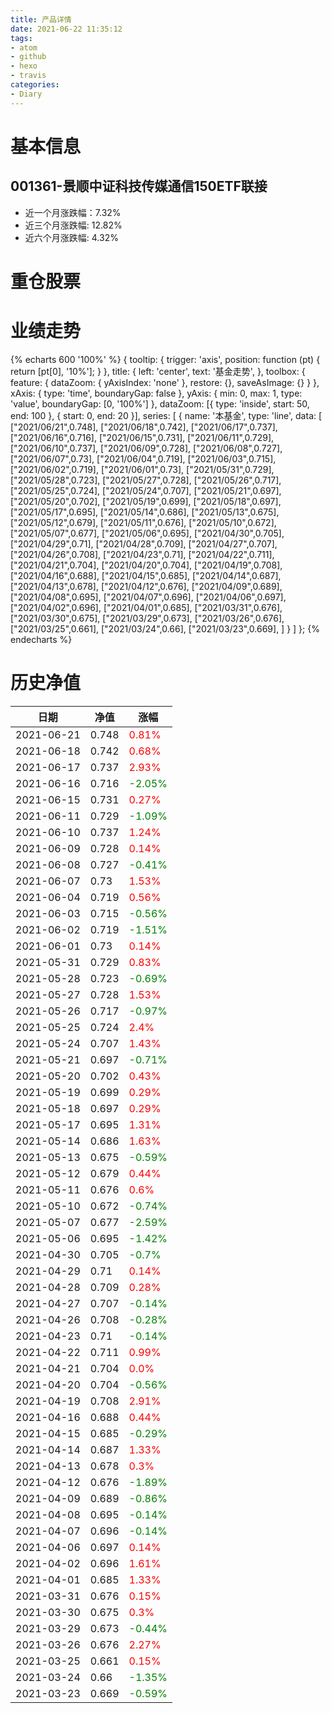 ```yaml
---
title: 产品详情
date: 2021-06-22 11:35:12
tags:
- atom
- github
- hexo
- travis
categories:
- Diary
---
```


# 基本信息
## 001361-景顺中证科技传媒通信150ETF联接
- 近一个月涨跌幅：7.32%
- 近三个月涨跌幅: 12.82%
- 近六个月涨跌幅: 4.32%

# 重仓股票
# 业绩走势

{% echarts 600 '100%' %}
{
  tooltip: {
        trigger: 'axis',
        position: function (pt) {
            return [pt[0], '10%'];
        }
    },
    title: {
        left: 'center',
        text: '基金走势',
    },
    toolbox: {
        feature: {
            dataZoom: {
                yAxisIndex: 'none'
            },
            restore: {},
            saveAsImage: {}
        }
    },
    xAxis: {
        type: 'time',
        boundaryGap: false
    },
    yAxis: {
        min: 0,
        max: 1,
        type: 'value',
        boundaryGap: [0, '100%']
    },
    dataZoom: [{
        type: 'inside',
        start: 50,
        end: 100
    }, {
        start: 0,
        end: 20
    }],
    series: [
        {
            name: '本基金',
            type: 'line',
            data: [
["2021/06/21",0.748],
["2021/06/18",0.742],
["2021/06/17",0.737],
["2021/06/16",0.716],
["2021/06/15",0.731],
["2021/06/11",0.729],
["2021/06/10",0.737],
["2021/06/09",0.728],
["2021/06/08",0.727],
["2021/06/07",0.73],
["2021/06/04",0.719],
["2021/06/03",0.715],
["2021/06/02",0.719],
["2021/06/01",0.73],
["2021/05/31",0.729],
["2021/05/28",0.723],
["2021/05/27",0.728],
["2021/05/26",0.717],
["2021/05/25",0.724],
["2021/05/24",0.707],
["2021/05/21",0.697],
["2021/05/20",0.702],
["2021/05/19",0.699],
["2021/05/18",0.697],
["2021/05/17",0.695],
["2021/05/14",0.686],
["2021/05/13",0.675],
["2021/05/12",0.679],
["2021/05/11",0.676],
["2021/05/10",0.672],
["2021/05/07",0.677],
["2021/05/06",0.695],
["2021/04/30",0.705],
["2021/04/29",0.71],
["2021/04/28",0.709],
["2021/04/27",0.707],
["2021/04/26",0.708],
["2021/04/23",0.71],
["2021/04/22",0.711],
["2021/04/21",0.704],
["2021/04/20",0.704],
["2021/04/19",0.708],
["2021/04/16",0.688],
["2021/04/15",0.685],
["2021/04/14",0.687],
["2021/04/13",0.678],
["2021/04/12",0.676],
["2021/04/09",0.689],
["2021/04/08",0.695],
["2021/04/07",0.696],
["2021/04/06",0.697],
["2021/04/02",0.696],
["2021/04/01",0.685],
["2021/03/31",0.676],
["2021/03/30",0.675],
["2021/03/29",0.673],
["2021/03/26",0.676],
["2021/03/25",0.661],
["2021/03/24",0.66],
["2021/03/23",0.669],
]
        }
    ]
};
{% endecharts %}

# 历史净值

| 日期 | 净值 | 涨幅 |
| --- | --- | --- |
|2021-06-21|0.748|<font color=red>0.81%</font>|
|2021-06-18|0.742|<font color=red>0.68%</font>|
|2021-06-17|0.737|<font color=red>2.93%</font>|
|2021-06-16|0.716|<font color=green>-2.05%</font>|
|2021-06-15|0.731|<font color=red>0.27%</font>|
|2021-06-11|0.729|<font color=green>-1.09%</font>|
|2021-06-10|0.737|<font color=red>1.24%</font>|
|2021-06-09|0.728|<font color=red>0.14%</font>|
|2021-06-08|0.727|<font color=green>-0.41%</font>|
|2021-06-07|0.73|<font color=red>1.53%</font>|
|2021-06-04|0.719|<font color=red>0.56%</font>|
|2021-06-03|0.715|<font color=green>-0.56%</font>|
|2021-06-02|0.719|<font color=green>-1.51%</font>|
|2021-06-01|0.73|<font color=red>0.14%</font>|
|2021-05-31|0.729|<font color=red>0.83%</font>|
|2021-05-28|0.723|<font color=green>-0.69%</font>|
|2021-05-27|0.728|<font color=red>1.53%</font>|
|2021-05-26|0.717|<font color=green>-0.97%</font>|
|2021-05-25|0.724|<font color=red>2.4%</font>|
|2021-05-24|0.707|<font color=red>1.43%</font>|
|2021-05-21|0.697|<font color=green>-0.71%</font>|
|2021-05-20|0.702|<font color=red>0.43%</font>|
|2021-05-19|0.699|<font color=red>0.29%</font>|
|2021-05-18|0.697|<font color=red>0.29%</font>|
|2021-05-17|0.695|<font color=red>1.31%</font>|
|2021-05-14|0.686|<font color=red>1.63%</font>|
|2021-05-13|0.675|<font color=green>-0.59%</font>|
|2021-05-12|0.679|<font color=red>0.44%</font>|
|2021-05-11|0.676|<font color=red>0.6%</font>|
|2021-05-10|0.672|<font color=green>-0.74%</font>|
|2021-05-07|0.677|<font color=green>-2.59%</font>|
|2021-05-06|0.695|<font color=green>-1.42%</font>|
|2021-04-30|0.705|<font color=green>-0.7%</font>|
|2021-04-29|0.71|<font color=red>0.14%</font>|
|2021-04-28|0.709|<font color=red>0.28%</font>|
|2021-04-27|0.707|<font color=green>-0.14%</font>|
|2021-04-26|0.708|<font color=green>-0.28%</font>|
|2021-04-23|0.71|<font color=green>-0.14%</font>|
|2021-04-22|0.711|<font color=red>0.99%</font>|
|2021-04-21|0.704|<font color=red>0.0%</font>|
|2021-04-20|0.704|<font color=green>-0.56%</font>|
|2021-04-19|0.708|<font color=red>2.91%</font>|
|2021-04-16|0.688|<font color=red>0.44%</font>|
|2021-04-15|0.685|<font color=green>-0.29%</font>|
|2021-04-14|0.687|<font color=red>1.33%</font>|
|2021-04-13|0.678|<font color=red>0.3%</font>|
|2021-04-12|0.676|<font color=green>-1.89%</font>|
|2021-04-09|0.689|<font color=green>-0.86%</font>|
|2021-04-08|0.695|<font color=green>-0.14%</font>|
|2021-04-07|0.696|<font color=green>-0.14%</font>|
|2021-04-06|0.697|<font color=red>0.14%</font>|
|2021-04-02|0.696|<font color=red>1.61%</font>|
|2021-04-01|0.685|<font color=red>1.33%</font>|
|2021-03-31|0.676|<font color=red>0.15%</font>|
|2021-03-30|0.675|<font color=red>0.3%</font>|
|2021-03-29|0.673|<font color=green>-0.44%</font>|
|2021-03-26|0.676|<font color=red>2.27%</font>|
|2021-03-25|0.661|<font color=red>0.15%</font>|
|2021-03-24|0.66|<font color=green>-1.35%</font>|
|2021-03-23|0.669|<font color=green>-0.59%</font>|
